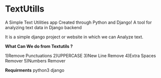 # TextUtills

A Simple Text Utilities app Created through Python and Django!
A tool for analyzing text data in Django backend

It is a simple django project or website in which we can Analyze text.

**What Can We do from Textutils ?**

1)Remove Punctuations
2)UPPERCASE
3)New Line Remove
4)Extra Spaces Remover
5)Numbers Remover

**Requirments**
python3
django
